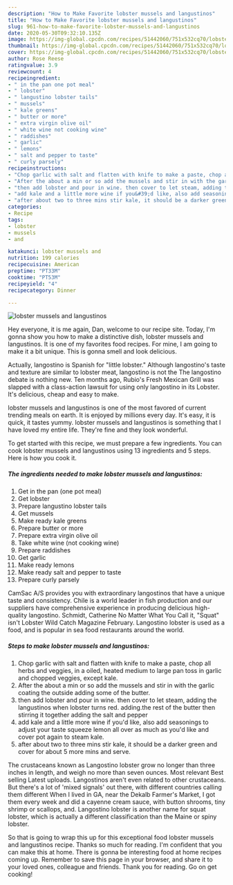 ```yaml
---
description: "How to Make Favorite lobster mussels and langustinos"
title: "How to Make Favorite lobster mussels and langustinos"
slug: 961-how-to-make-favorite-lobster-mussels-and-langustinos
date: 2020-05-30T09:32:10.135Z
image: https://img-global.cpcdn.com/recipes/51442060/751x532cq70/lobster-mussels-and-langustinos-recipe-main-photo.jpg
thumbnail: https://img-global.cpcdn.com/recipes/51442060/751x532cq70/lobster-mussels-and-langustinos-recipe-main-photo.jpg
cover: https://img-global.cpcdn.com/recipes/51442060/751x532cq70/lobster-mussels-and-langustinos-recipe-main-photo.jpg
author: Rose Reese
ratingvalue: 3.9
reviewcount: 4
recipeingredient:
- " in the pan one pot meal"
- " lobster"
- " langustino lobster tails"
- " mussels"
- " kale greens"
- " butter or more"
- " extra virgin olive oil"
- " white wine not cooking wine"
- " raddishes"
- " garlic"
- " lemons"
- " salt and pepper to taste"
- " curly parsely"
recipeinstructions:
- "Chop garlic with salt and flatten with knife to make a paste, chop all herbs and veggies,  in a oiled, heated medium to large pan toss in garlic and chopped veggies, except kale."
- "After the about a min or so add the mussels and stir in with the garlic coating the outside adding some of the butter."
- "then add lobster and pour in wine. then cover to let steam, adding the langustinos when lobster turns red.  adding.the rest of the butter then stirring it together adding the salt and pepper"
- "add kale and a little more wine if you&#39;d like, also add seasonings to adjust your taste squeeze lemon all over as much as you&#39;d like and cover pot again to steam kale."
- "after about two to three mins stir kale, it should be a darker green and cover for about 5 more mins and serve."
categories:
- Recipe
tags:
- lobster
- mussels
- and

katakunci: lobster mussels and 
nutrition: 199 calories
recipecuisine: American
preptime: "PT33M"
cooktime: "PT53M"
recipeyield: "4"
recipecategory: Dinner

---
```



![lobster mussels and langustinos](https://img-global.cpcdn.com/recipes/51442060/751x532cq70/lobster-mussels-and-langustinos-recipe-main-photo.jpg)

Hey everyone, it is me again, Dan, welcome to our recipe site. Today, I'm gonna show you how to make a distinctive dish, lobster mussels and langustinos. It is one of my favorites food recipes. For mine, I am going to make it a bit unique. This is gonna smell and look delicious.

Actually, langostino is Spanish for &#34;little lobster.&#34; Although langostino&#39;s taste and texture are similar to lobster meat, langostino is not the The langostino debate is nothing new. Ten months ago, Rubio&#39;s Fresh Mexican Grill was slapped with a class-action lawsuit for using only langostino in its Lobster. It&#39;s delicious, cheap and easy to make.

lobster mussels and langustinos is one of the most favored of current trending meals on earth. It is enjoyed by millions every day. It's easy, it is quick, it tastes yummy. lobster mussels and langustinos is something that I have loved my entire life. They're fine and they look wonderful.


To get started with this recipe, we must prepare a few ingredients. You can cook lobster mussels and langustinos using 13 ingredients and 5 steps. Here is how you cook it.

<!--inarticleads1-->

##### The ingredients needed to make lobster mussels and langustinos:

1. Get  in the pan (one pot meal)
1. Get  lobster
1. Prepare  langustino lobster tails
1. Get  mussels
1. Make ready  kale greens
1. Prepare  butter or more
1. Prepare  extra virgin olive oil
1. Take  white wine (not cooking wine)
1. Prepare  raddishes
1. Get  garlic
1. Make ready  lemons
1. Make ready  salt and pepper to taste
1. Prepare  curly parsely


CamSac A/S provides you with extraordinary langostinos that have a unique taste and consistency. Chile is a world leader in fish production and our suppliers have comprehensive experience in producing delicious high-quality langostino. Schmidt, Catherine No Matter What You Call it, &#34;Squat&#34; isn&#39;t Lobster Wild Catch Magazine February. Langostino lobster is used as a food, and is popular in sea food restaurants around the world. 

<!--inarticleads2-->

##### Steps to make lobster mussels and langustinos:

1. Chop garlic with salt and flatten with knife to make a paste, chop all herbs and veggies,  in a oiled, heated medium to large pan toss in garlic and chopped veggies, except kale.
1. After the about a min or so add the mussels and stir in with the garlic coating the outside adding some of the butter.
1. then add lobster and pour in wine. then cover to let steam, adding the langustinos when lobster turns red.  adding.the rest of the butter then stirring it together adding the salt and pepper
1. add kale and a little more wine if you&#39;d like, also add seasonings to adjust your taste squeeze lemon all over as much as you&#39;d like and cover pot again to steam kale.
1. after about two to three mins stir kale, it should be a darker green and cover for about 5 more mins and serve.


The crustaceans known as Langostino lobster grow no longer than three inches in length, and weigh no more than seven ounces. Most relevant Best selling Latest uploads. Langostinos aren&#39;t even related to other crustaceans. But there&#39;s a lot of &#39;mixed signals&#39; out there, with different countries calling them different When I lived in GA, near the Dekalb Farmer&#39;s Market, I got them every week and did a cayenne cream sauce, with button shrooms, tiny shrimp or scallops, and. Langostino lobster is another name for squat lobster, which is actually a different classification than the Maine or spiny lobster. 

So that is going to wrap this up for this exceptional food lobster mussels and langustinos recipe. Thanks so much for reading. I'm confident that you can make this at home. There is gonna be interesting food at home recipes coming up. Remember to save this page in your browser, and share it to your loved ones, colleague and friends. Thank you for reading. Go on get cooking!
